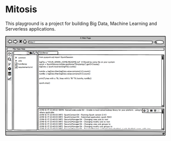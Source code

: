 # Mitosis
This playground is a project for building Big Data, Machine Learning and Serverless applications.

<img src="mockup.png"/>
